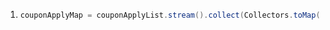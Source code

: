 1. ```java
   couponApplyMap = couponApplyList.stream().collect(Collectors.toMap(CouponApply::getAuthCode, it->it));
   ```

